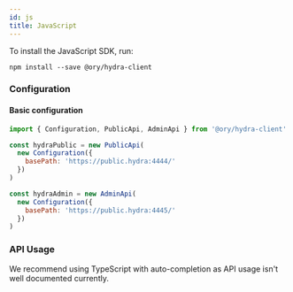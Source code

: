 ```yaml
---
id: js
title: JavaScript
---
```


To install the JavaScript SDK, run:

```
npm install --save @ory/hydra-client
```

### Configuration

#### Basic configuration

```js
import { Configuration, PublicApi, AdminApi } from '@ory/hydra-client'

const hydraPublic = new PublicApi(
  new Configuration({
    basePath: 'https://public.hydra:4444/'
  })
)

const hydraAdmin = new AdminApi(
  new Configuration({
    basePath: 'https://public.hydra:4445/'
  })
)
```

### API Usage

We recommend using TypeScript with auto-completion as API usage isn't well
documented currently.
